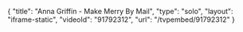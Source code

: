 {
    "title": "Anna Griffin - Make Merry By Mail",
    "type": "solo",
    "layout": "iframe-static",
    "videoId": "91792312",
    "url": "\/tvpembed\/91792312"
}